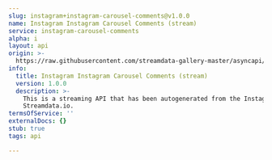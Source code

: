 ```yaml
---
slug: instagram+instagram-carousel-comments@v1.0.0
name: Instagram Instagram Carousel Comments (stream)
service: instagram-carousel-comments
alpha: i
layout: api
origin: >-
  https://raw.githubusercontent.com/streamdata-gallery-master/asyncapi/master/_listings/instagram/instagram-instagram-carousel-comments-stream-async.md
info:
  title: Instagram Instagram Carousel Comments (stream)
  version: 1.0.0
  description: >-
    This is a streaming API that has been autogenerated from the Instagram using
    Streamdata.io.
termsOfService: ''
externalDocs: {}
stub: true
tags: api

---
```


